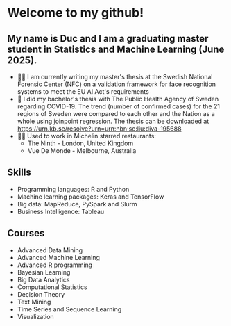 # Welcome to my github!

## My name is Duc and I am a graduating master student in Statistics and Machine Learning (June 2025). 
- :raising_hand_man: I am currently writing my master's thesis at the Swedish National Forensic Center (NFC) on a validation framework for face recognition systems to meet the EU AI Act's requirements 
- :scroll: I did my bachelor's thesis with The Public Health Agency of Sweden regarding COVID-19. The trend (number of confirmed cases) for the 21 regions of Sweden were compared to each other and the Nation as a whole using joinpoint regression. The thesis can be downloaded at https://urn.kb.se/resolve?urn=urn:nbn:se:liu:diva-195688 
- :man_cook: Used to work in Michelin starred restaurants:
  - The Ninth - London, United Kingdom
  - Vue De Monde - Melbourne, Australia

## Skills

- Programming languages: R and Python
- Machine learning packages: Keras and TensorFlow
- Big data: MapReduce, PySpark and Slurm
- Business Intelligence: Tableau

## Courses
- Advanced Data Mining
- Advanced Machine Learning
- Advanced R programming
- Bayesian Learning
- Big Data Analytics
- Computational Statistics
- Decision Theory
- Text Mining
- Time Series and Sequence Learning
- Visualization
